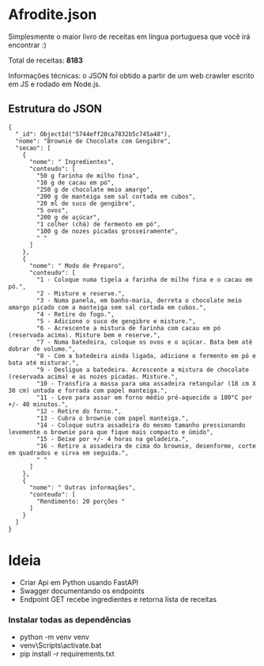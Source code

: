 # Afrodite.json

Simplesmente o maior livro de receitas em língua portuguesa que você irá encontrar :)

Total de receitas: **8183**

Informações técnicas: o JSON foi obtido a partir de um web crawler escrito em JS e rodado em Node.js.

## Estrutura do JSON

```
{
  "_id": ObjectId("5744eff20ca7832b5c745a48"),
  "nome": "Brownie de Chocolate com Gengibre",
  "secao": [
    {
      "nome": " Ingredientes",
      "conteudo": [
        "50 g farinha de milho fina",
        "10 g de cacau em pó",
        "250 g de chocolate meio amargo",
        "200 g de manteiga sem sal cortada em cubos",
        "20 ml de suco de gengibre",
        "5 ovos",
        "200 g de açúcar",
        "1 colher (chá) de fermento em pó",
        "100 g de nozes picadas grosseiramente",
        " "
      ]
    },
    {
      "nome": " Modo de Preparo",
      "conteudo": [
        "1 - Coloque numa tigela a farinha de milho fina e o cacau em pó.",
        "2 - Misture e reserve.",
        "3 - Numa panela, em banho-maria, derreta o chocolate meio amargo picado com a manteiga sem sal cortada em cubos.",
        "4 - Retire do fogo.",
        "5 - Adicione o suco de gengibre e misture.",
        "6 - Acrescente a mistura de farinha com cacau em pó (reservada acima). Misture bem e reserve.",
        "7 - Numa batedeira, coloque os ovos e o açúcar. Bata bem até dobrar de volume.",
        "8 - Com a batedeira ainda ligada, adicione o fermento em pó e bata até misturar.",
        "9 - Desligue a batedeira. Acrescente a mistura de chocolate (reservada acima) e as nozes picadas. Misture.",
        "10 - Transfira a massa para uma assadeira retangular (18 cm X 30 cm) untada e forrada com papel manteiga.",
        "11 - Leve para assar em forno médio pré-aquecido a 180°C por +/- 40 minutos.",
        "12 - Retire do forno.",
        "13 - Cubra o brownie com papel manteiga.",
        "14 - Coloque outra assadeira do mesmo tamanho pressionando levemente o brownie para que fique mais compacto e úmido",
        "15 - Deixe por +/- 4 horas na geladeira.",
        "16 - Retire a assadeira de cima do brownie, desenforme, corte em quadrados e sirva em seguida.",
        " "
      ]
    },
    {
      "nome": " Outras informações",
      "conteudo": [
        "Rendimento: 20 porções "
      ]
    }
  ]
}
```

# Ideia
- Criar Api em Python usando FastAPI
- Swagger documentando os endpoints
- Endpoint GET recebe ingredientes e retorna lista de receitas


### Instalar todas as dependências
* python -m venv venv
* venv\Scripts\activate.bat
* pip install -r requirements.txt
